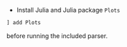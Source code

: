 * Install Julia and Julia package `Plots`

``` julia
] add Plots
```

before running the included parser.
